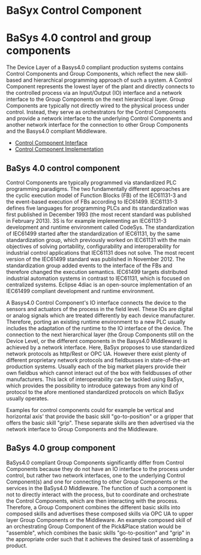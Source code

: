 # BaSyx Control Component

# BaSys 4.0 control and group components
The Device Layer of a Basys4.0 compliant production systems contains Control Components and Group Components, which reflect the new skill-based and hierarchical programming approach of such a system. A Control Component represents the lowest layer of the plant and directly connects to the controlled process via an Input/Output (IO) interface and a network interface to the Group Components on the next hierarchical layer. Group Components are typically not directly wired to the physical process under control. Instead, they serve as orchestrators for the Control Components and provide a network interface to the underlying Control Components and another network interface for the connection to other Group Components and the Basys4.0 compliant Middleware.

* [Control Component Interface](../API/control-components.md)
* [Control Component Implementation](../implementation/controlcomponent.md)

## BaSys 4.0 control component
Control Components are typically programmed via standardized PLC programming paradigms. The two fundamentally different approaches are the cyclic execution model of Function Blocks (FB) of the IEC61131-3 and the event-based execution of FBs according to IEC61499. IEC61131-3 defines five languages for programming PLCs and its standardization was first published in December 1993 (the most recent standard was published in February 2013). 3S is for example implementing an IEC61131-3 development and runtime environment called CodeSys. The standardization of IEC61499 started after the standardization of IEC61131, by the same standardization group, which previously worked on IEC61131 with the main objectives of solving portability, configurability and interoperability for industrial control applications that IEC61131 does not solve. The most recent version of the IEC61499 standard was published in November 2012. The standardization group added events to the interface of the FBs and therefore changed the execution semantics. IEC61499 targets distributed industrial automation systems in contrast to IEC61131, which is focused on centralized systems. Eclipse 4diac is an open-source implementation of an IEC61499 compliant development and runtime environment.

A Basys4.0 Control Component's IO interface connects the device to the sensors and actuators of the process in the field level. These IOs are digital or analog signals which are treated differently by each device manufacturer. Therefore, porting an existing runtime environment to a new PLC usually includes the adaptation of the runtime to the IO interface of the device. The connection to the next hierarchical layer (the Group Components still on the Device Level, or the different components in the Basys4.0 Middleware) is achieved by a network interface. Here, BaSyx proposes to use standardized network protocols as http/Rest or OPC UA. However there exist plenty of different proprietary network protocols and fieldbusses in state-of-the-art production systems. Usually each of the big market players provide their own fieldbus which cannot interact out of the box with fieldbusses of other manufacturers. This lack of interoperability can be tackled using BaSyx, which provides the possibility to introduce gateways from any kind of protocol to the afore mentioned standardized protocols on which BaSyx usually operates.

Examples for control components could for example be vertical and horizontal axis' that provide the basic skill "go-to-position" or a gripper that offers the basic skill "grip". These separate skills are then advertised via the network interface to Group Components and the Middleware.

## BaSys 4.0 group component
BaSys4.0 compliant Group Components significantly differ from Control Components because they do not have an IO interface to the process under control, but rather two network interfaces, one to the underlying Control Component(s) and one for connecting to other Group Components or the services in the BaSys4.0 Middleware. The function of such a component is not to directly interact with the process, but to coordinate and orchestrate the Control Components, which are then interacting with the process. Therefore, a Group Component combines the different basic skills into composed skills and advertises these composed skills via OPC UA to upper layer Group Components or the Middleware. An example composed skill of an orchestrating Group Component of the Pick&Place station would be "assemble", which combines the basic skills "go-to-position" and "grip" in the appropriate order such that it achieves the desired task of assembling a product.